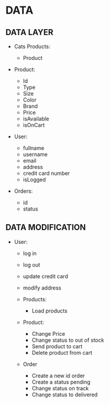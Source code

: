 # DATA

## DATA LAYER

- Cats Products:

  - Product

- Product:

  - Id
  - Type
  - Size
  - Color
  - Brand
  - Price
  - isAvailable
  - isOnCart

- User:

  - fullname
  - username
  - email
  - address
  - credit card number
  - isLogged

- Orders:
  - id
  - status

## DATA MODIFICATION

- User:

  - log in
  - log out
  - update credit card
  - modify address

  - Products:
    - Load products
  - Product:

    - Change Price
    - Change status to out of stock
    - Send product to cart
    - Delete product from cart

  - Order
    - Create a new id order
    - Create a status pending
    - Change status on track
    - Change status to delivered
